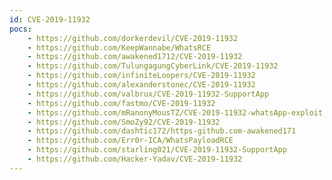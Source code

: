 ```yaml
---
id: CVE-2019-11932
pocs:
    - https://github.com/dorkerdevil/CVE-2019-11932
    - https://github.com/KeepWannabe/WhatsRCE
    - https://github.com/awakened1712/CVE-2019-11932
    - https://github.com/TulungagungCyberLink/CVE-2019-11932
    - https://github.com/infiniteLoopers/CVE-2019-11932
    - https://github.com/alexanderstonec/CVE-2019-11932
    - https://github.com/valbrux/CVE-2019-11932-SupportApp
    - https://github.com/fastmo/CVE-2019-11932
    - https://github.com/mRanonyMousTZ/CVE-2019-11932-whatsApp-exploit
    - https://github.com/SmoZy92/CVE-2019-11932
    - https://github.com/dashtic172/https-github.com-awakened171
    - https://github.com/Err0r-ICA/WhatsPayloadRCE
    - https://github.com/starling021/CVE-2019-11932-SupportApp
    - https://github.com/Hacker-Yadav/CVE-2019-11932
---
```

